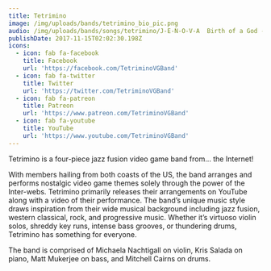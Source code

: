 ```yaml
---
title: Tetrimino
image: /img/uploads/bands/tetrimino_bio_pic.png
audio: /img/uploads/bands/songs/tetrimino/J-E-N-O-V-A  Birth of a God - Final Fantasy VII - Performed by Tetrimino.mp3
publishDate: 2017-11-15T02:02:30.198Z
icons:
  - icon: fab fa-facebook
    title: Facebook
    url: 'https://facebook.com/TetriminoVGBand'
  - icon: fab fa-twitter
    title: Twitter
    url: 'https://twitter.com/TetriminoVGBand'
  - icon: fab fa-patreon
    title: Patreon
    url: 'https://www.patreon.com/TetriminoVGBand'
  - icon: fab fa-youtube
    title: YouTube
    url: 'https://www.youtube.com/TetriminoVGBand'
---
```

Tetrimino is a four-piece jazz fusion video game band from… the Internet!

With members hailing from both coasts of the US, the band arranges and performs nostalgic video game themes solely through the power of the Inter-webs. Tetrimino primarily releases their arrangements on YouTube along with a video of their performance. The band’s unique music style draws inspiration from their wide musical background including jazz fusion, western classical, rock, and progressive music. Whether it’s virtuoso violin solos, shreddy key runs, intense bass grooves, or thundering drums, Tetrimino has something for everyone.

The band is comprised of Michaela Nachtigall on violin, Kris Salada on piano, Matt Mukerjee on bass, and Mitchell Cairns on drums.
